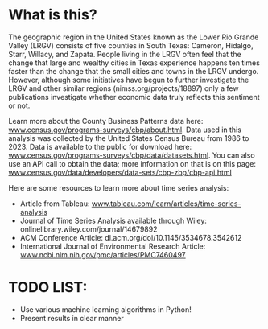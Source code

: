 # What is this?
The geographic region in the United States known as the Lower Rio Grande Valley (LRGV) consists of five counties in South Texas: Cameron, Hidalgo, Starr, Willacy, and Zapata. People living in the LRGV often feel that the change that large and wealthy cities in Texas experience happens ten times faster than the change that the small cities and towns in the LRGV undergo. However, although some initiatives have begun to further investigate the LRGV and other similar regions (nimss.org/projects/18897) only a few publications investigate whether economic data truly reflects this sentiment or not.

Learn more about the County Business Patterns data here: www.census.gov/programs-surveys/cbp/about.html. Data used in this analysis was collected by the United States Census Bureau from 1986 to 2023. Data is available to the public for download here: www.census.gov/programs-surveys/cbp/data/datasets.html. You can also use an API call to obtain the data; more information on that is on this page: www.census.gov/data/developers/data-sets/cbp-zbp/cbp-api.html


Here are some resources to learn more about time series analysis:
- Article from Tableau: www.tableau.com/learn/articles/time-series-analysis
- Journal of Time Series Analysis available through Wiley: onlinelibrary.wiley.com/journal/14679892
- ACM Conference Article: dl.acm.org/doi/10.1145/3534678.3542612
- International Journal of Environmental Research Article: www.ncbi.nlm.nih.gov/pmc/articles/PMC7460497

# TODO LIST:
- Use various machine learning algorithms in Python!
- Present results in clear manner 